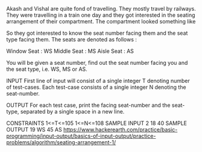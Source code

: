 Akash and Vishal are quite fond of travelling. They mostly travel by railways. They were travelling in a train one day and they got interested in the seating arrangement of their compartment. The compartment looked something like 

 
So they got interested to know the seat number facing them and the seat type facing them. The seats are denoted as follows : 

Window Seat : WS
Middle Seat : MS
Aisle Seat : AS

You will be given a seat number, find out the seat number facing you and the seat type, i.e. WS, MS or AS.

INPUT
First line of input will consist of a single integer T denoting number of test-cases. Each test-case consists of a single integer N denoting the seat-number.

OUTPUT
For each test case, print the facing seat-number and the seat-type, separated by a single space in a new line.

CONSTRAINTS
1<=T<=105
1<=N<=108
SAMPLE INPUT 
2
18
40
SAMPLE OUTPUT 
19 WS
45 AS
https://www.hackerearth.com/practice/basic-programming/input-output/basics-of-input-output/practice-problems/algorithm/seating-arrangement-1/
